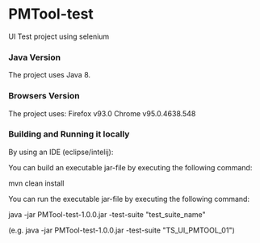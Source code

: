 # PMTool-test

UI Test project using selenium

### Java Version

The project uses Java 8. 

### Browsers Version

The project uses:
Firefox v93.0 
Chrome v95.0.4638.548

### Building and Running it locally

By using an IDE (eclipse/intelij):

You can build an executable jar-file by executing the following command:

mvn clean install

You can run the executable jar-file by executing the following command:

java -jar PMTool-test-1.0.0.jar -test-suite "test_suite_name"
	
(e.g. java -jar PMTool-test-1.0.0.jar -test-suite "TS_UI_PMTOOL_01")

